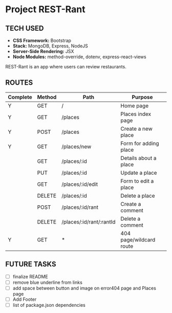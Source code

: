 # Project REST-Rant

## TECH USED
- **CSS Framework:** Bootstrap
- **Stack:** MongoDB, Express, NodeJS
- **Server-Side Rendering:** JSX
- **Node Modules:** method-override, dotenv, express-react-views

REST-Rant is an app where users can review restaurants.

## ROUTES
| Complete | Method    | Path                      |  Purpose                |
| -------- | --------- | ------------------------- | ----------------------- |
|  Y       |  GET       | /                         | Home page              |
|  Y       | GET       | /places                   | Places index page       |
|  Y       | POST      | /places                   | Create a new place      |
|  Y       | GET       | /places/new               | Form for adding place   |
|          | GET       | /places/:id               | Details about a place   |
|          | PUT       | /places/:id               | Update a place          |
|          | GET       | /places/:id/edit          | Form to edit a place    |
|          | DELETE    | /places/:id               | Delete a place          |
|          | POST      | /places/:id/rant          | Create a comment        |
|          | DELETE    | /places/:id/rant/:rantId  | Delete a comment        |
|     Y    | GET       |          *                | 404 page/wildcard route |

## FUTURE TASKS
 - [ ] finalize README
 - [ ] remove blue underline from links
 - [ ] add space between button and image on error404 page and Places page
 - [ ] Add Footer
 - [ ] list of package.json dependencies